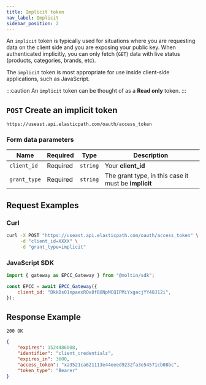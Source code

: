 ```yaml
---
title: Implicit token
nav_label: Implicit
sidebar_position: 2
---
```


An `implicit` token is typically used for situations where you are requesting data on the client side and you are exposing your public key. When authenticated implicitly, you can only fetch (`GET`) data with live status (products, categories, brands, etc).

The `implicit` token is most appropriate for use inside client-side applications, such as JavaScript.

:::caution
An `implicit` token can be thought of as a **Read only** token.
:::

## `POST` Create an implicit token

```http
https://useast.api.elasticpath.com/oauth/access_token
```

### Form data parameters

| Name         | Required | Type     | Description                                          |
| ------------ | -------- | -------- | ---------------------------------------------------- |
| `client_id`  | Required | `string` | Your **client_id**                                   |
| `grant_type` | Required | `string` | The grant type, in this case it must be **implicit** |

## Request Examples

### Curl

```bash
curl -X POST "https://useast.api.elasticpath.com/oauth/access_token" \
     -d "client_id=XXXX" \
     -d "grant_type=implicit"

```

### JavaScript SDK

```javascript
import { gateway as EPCC_Gateway } from "@moltin/sdk";

const EPCC = await EPCC_Gateway({
    client_id: "DkkDs01npaexROx8fB8NpMCQIPMiYxgacjYY48J12i",
});
```

## Response Example

`200 OK`

```json
{
    "expires": 1524486008,
    "identifier": "client_credentials",
    "expires_in": 3600,
    "access_token": "xa3521ca621113e44eeed9232fa3e54571cb08bc",
    "token_type": "Bearer"
}
```
